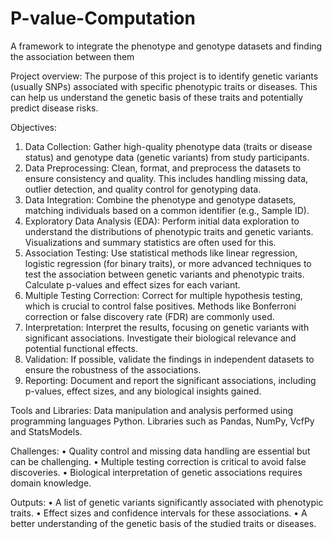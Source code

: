 # P-value-Computation
A framework to integrate the phenotype and genotype datasets and finding the association between them

Project overview:
The purpose of this project is to identify genetic variants (usually SNPs) associated with specific phenotypic traits or diseases. This can help us understand the genetic basis of these traits and potentially predict disease risks.

Objectives:
1.	Data Collection: Gather high-quality phenotype data (traits or disease status) and genotype data (genetic variants) from study participants.
2.	Data Preprocessing: Clean, format, and preprocess the datasets to ensure consistency and quality. This includes handling missing data, outlier detection, and quality control for genotyping data.
3.	Data Integration: Combine the phenotype and genotype datasets, matching individuals based on a common identifier (e.g., Sample ID).
4.	Exploratory Data Analysis (EDA): Perform initial data exploration to understand the distributions of phenotypic traits and genetic variants. Visualizations and summary statistics are often used for this.
5.	Association Testing: Use statistical methods like linear regression, logistic regression (for binary traits), or more advanced techniques to test the association between genetic variants and phenotypic traits. Calculate p-values and effect sizes for each variant.
6.	Multiple Testing Correction: Correct for multiple hypothesis testing, which is crucial to control false positives. Methods like Bonferroni correction or false discovery rate (FDR) are commonly used.
7.	Interpretation: Interpret the results, focusing on genetic variants with significant associations. Investigate their biological relevance and potential functional effects.
8.	Validation: If possible, validate the findings in independent datasets to ensure the robustness of the associations.
9.	Reporting: Document and report the significant associations, including p-values, effect sizes, and any biological insights gained.

Tools and Libraries:
Data manipulation and analysis performed using programming languages Python. Libraries such as Pandas, NumPy, VcfPy and StatsModels.

Challenges:
•	Quality control and missing data handling are essential but can be challenging.
•	Multiple testing correction is critical to avoid false discoveries.
•	Biological interpretation of genetic associations requires domain knowledge.

Outputs:
•	A list of genetic variants significantly associated with phenotypic traits.
•	Effect sizes and confidence intervals for these associations.
•	A better understanding of the genetic basis of the studied traits or diseases.
